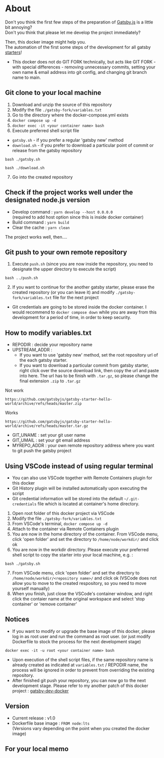 # About
Don't you think the first few steps of the preparation of [Gatsby.js](https://www.gatsbyjs.com/) is a little bit annoying?  
Don't you think that please let me develop the project immediately?

Then, this docker image might help you.  
The automation of the first some steps of the development for all gatsby [starters](https://www.gatsbyjs.com/starters/)!  
* This docker does not do GIT FORK technically, but acts like GIT FORK - with special differences - removing unnecessary commits, setting your own name & email address into git config, and changing git branch name to main.

## Git clone to your local machine
1. Download and unzip the source of this repository 
2. Modify the file `./gatsby-fork/variables.txt`
3. Go to the directory where the docker-compose.yml exists
4. `docker compose up -d`
5. `docker exec -it <your container name> bash`
6. Execute preferred shell script file
* `gatsby.sh` - if you prefer a regular 'gatsby new' method
* `download.sh` - if you prefer to download a particular point of commit or release from the gatsby repository
```
bash ./gatsby.sh
```
```
bash ./download.sh
```
7. Go into the created repository

## Check if the project works well under the designated node.js version
* Develop command : `yarn develop --host 0.0.0.0`  
(required to add host option since this is  inside docker container)
* Build command : `yarn build`
* Clear the cache : `yarn clean`

The project works well, then....

## Git push to your own remote repository
1. Execute `push.sh` (since you are now inside the repository, you need to designate the upper directory to execute the script)
```
bash ../push.sh
```
2. If you want to continue for the another gatsby starter, please erase the created repository (or you can leave it) and modify `./gatsby-fork/variables.txt` file for the next project
* Git credentials are going to be stored inside the docker container. I would recommend to `docker compose down` while you are away from this development for a period of time, in order to keep security.

## How to modify variables.txt
* REPODIR : decide your repository name
* UPSTREAM_ADDR :
  * If you want to use 'gatsby new' method, set the root repository url of the each gatsby starter.
  * If you want to download a particular commit from gatsby starter, right click over the source download link, then copy the url and paste into here. The url has to be finish with `.tar.gz`, so please change the final extension `.zip` to `.tar.gz`  

Not work
```
https://github.com/gatsbyjs/gatsby-starter-hello-world/archive/refs/heads/master.zip
```
Works
```
https://github.com/gatsbyjs/gatsby-starter-hello-world/archive/refs/heads/master.tar.gz
```
* GIT_UNAME : set your git user name
* GIT_UMAIL : set your git email address
* MYREPO_ADDR : your own remote repository address where you want to git push the gatsby project

## Using VSCode instead of using regular terminal
* You can also use VSCode together with Remote Containers plugin for this docker
* Git History plugin will be installed automatically upon executing the script
* Git credential information will be stored into the default `~/.git-credentials` file which is located at container's home directory.

1. Open root folder of this docker project via VSCode
2. Modify the file `./gatsby-fork/variables.txt`
3. From VSCode's terminal, `docker compose up -d`
4. Attach to the container via Remote Containers plugin
5. You are now in the home directory of the container. From VSCode menu, click 'open folder' and set the directory to `/home/node/workdir/` and click ok
6. You are now in the workdir directory. Please execute your preferred shell script to copy the starter into your local machine, e.g. :
```
bash ./gatsby.sh
```
7. From VSCode menu, click 'open folder' and set the directory to `/home/node/workdir/<repository name>/` and click ok (VSCode does not allow you to move to the created respository, so you need to move yourself manually)
8. When you finish, just close the VSCode's container window, and right click the contaier name at the original workspace and select 'stop container' or 'remove container'

## Notices
* If you want to modify or upgrade the base image of this docker, please log in as root user and run the command as root user. (or just modify Dockerfile to stock the process for the next development stage)
```
docker exec -it -u root <your container name> bash
```
* Upon execution of the shell script files, if the same repository name is already created as indicated at `variables.txt` / REPODIR name, the process will be ignored in order to prevent from overriding the existing repository.
* After finished git push your repository, you can now go to the next development stage. Please refer to my another patch of this docker project : [gatsby-dev-docker](https://github.com/Dukka-De-La-Dokka/gatsby-dev-docker)

## Version
* Current release : v1.0
* Dockerfile base image : `FROM node:lts`  
(Versions vary depending on the point when you created the docker image) 

## For your local memo
